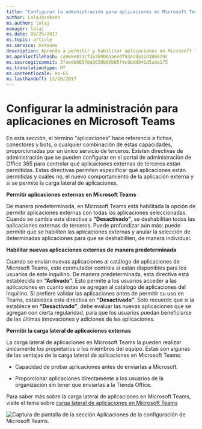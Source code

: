 ```yaml
---
title: "Configurar la administración para aplicaciones en Microsoft Teams"
author: LolaJacobsen
ms.author: lolaj
manager: lolaj
ms.date: 09/25/2017
ms.topic: article
ms.service: msteams
description: Aprenda a permitir y habilitar aplicaciones en Microsoft Teams, incluida la carga lateral de aplicaciones externas.
ms.openlocfilehash: ca969e073cf35309b65aeedf93acda31d388629c
ms.sourcegitcommit: 3faedb6057da8650b06b05f9c9bdd941d5ade175
ms.translationtype: HT
ms.contentlocale: es-ES
ms.lasthandoff: 12/20/2017
---
```

<a name="admin-settings-for-apps-in-microsoft-teams"></a>Configurar la administración para aplicaciones en Microsoft Teams
==========================================

En esta sección, el término “aplicaciones” hace referencia a fichas, conectores y bots, o cualquier combinación de estas capacidades, proporcionadas por un único servicio de terceros. Existen directivas de administración que se pueden configurar en el portal de administración de Office 365 para controlar qué aplicaciones externas de terceros están permitidas. Estas directivas permiten especificar qué aplicaciones están permitidas y cuáles no, el nuevo comportamiento de la aplicación externa y si se permite la carga lateral de aplicaciones.

**Permitir aplicaciones externas en Microsoft Teams**

De manera predeterminada, en Microsoft Teams está habilitada la opción de permitir aplicaciones externas con todas las aplicaciones seleccionadas. Cuando se cambia esta directiva a **“Desactivado”**, se deshabilitan todas las aplicaciones externas de terceros. Puede profundizar aún más: puede permitir que se habiliten las aplicaciones externas y anular la selección de determinadas aplicaciones para que se deshabiliten, de manera individual.

**Habilitar nuevas aplicaciones externas de manera predeterminada**

Cuando se envían nuevas aplicaciones al catálogo de aplicaciones de Microsoft Teams, este conmutador controla si están disponibles para los usuarios de este inquilino. De manera predeterminada, esta directiva está establecida en **“Activado”**. Esto permite a los usuarios acceder a las aplicaciones en cuanto estas se agregan al catálogo de aplicaciones del inquilino. Si prefiere validar las aplicaciones antes de permitir su uso en Teams, establezca esta directiva en **“Desactivado”**. Solo recuerde que si la establece en **“Desactivado”**, debe evaluar las nuevas aplicaciones que se agregan con cierta regularidad, para que los usuarios puedan beneficiarse de las últimas innovaciones y adiciones de las aplicaciones.

**Permitir la carga lateral de aplicaciones externas**

La carga lateral de aplicaciones en Microsoft Teams la pueden realizar únicamente los propietarios o los miembros del equipo. Estas son algunas de las ventajas de la carga lateral de aplicaciones en Microsoft Teams:

-   Capacidad de probar aplicaciones antes de enviarlas a Microsoft.

-   Proporcionar aplicaciones directamente a los usuarios de la organización sin tener que enviarlas a la Tienda Office.

Para saber más sobre la carga lateral de aplicaciones en Microsoft Teams, visite el tema sobre [carga lateral de aplicaciones en Microsoft Teams](https://go.microsoft.com/fwlink/?linkid=854631) 

![Captura de pantalla de la sección Aplicaciones de la configuración de Microsoft Teams.](media/Admin_settings_for_apps_in_Microsoft_Teams_image1.png)
